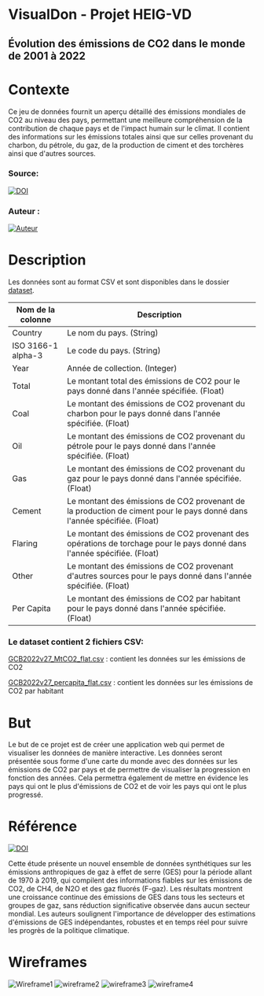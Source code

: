 # VisualDon - Projet HEIG-VD
## Évolution des émissions de CO2 dans le monde de 2001 à 2022
# Contexte
Ce jeu de données fournit un aperçu détaillé des émissions mondiales de CO2 au niveau des pays, permettant une meilleure compréhension de la contribution de chaque pays et de l'impact humain sur le climat. Il contient des informations sur les émissions totales ainsi que sur celles provenant du charbon, du pétrole, du gaz, de la production de ciment et des torchères ainsi que d'autres sources.

### Source: 
[![DOI](https://zenodo.org/badge/DOI/10.5281/zenodo.7215364.svg)](https://doi.org/10.5281/zenodo.7215364)

### Auteur :
[![Auteur](https://img.shields.io/badge/Auteur-Global%20Carbon%20Project-blue)](https://www.globalcarbonproject.org/)
# Description
Les données sont au format CSV et sont disponibles dans le dossier [dataset](dataset).

| Nom de la colonne  | Description                                                                                    |
|--------------------|------------------------------------------------------------------------------------------------|
| Country            | Le nom du pays. (String)                                                                       |
| ISO 3166-1 alpha-3 | Le code du pays. (String)                                                                      |
| Year               | Année de collection. (Integer)                                                                 |
| Total              | Le montant total des émissions de CO2 pour le pays donné dans l'année spécifiée. (Float)                   |
| Coal               | Le montant des émissions de CO2 provenant du charbon pour le pays donné dans l'année spécifiée. (Float)               |
| Oil                | Le montant des émissions de CO2 provenant du pétrole pour le pays donné dans l'année spécifiée. (Float)                |
| Gas                | Le montant des émissions de CO2 provenant du gaz pour le pays donné dans l'année spécifiée. (Float)                |
| Cement             | Le montant des émissions de CO2 provenant de la production de ciment pour le pays donné dans l'année spécifiée. (Float)  |
| Flaring            | Le montant des émissions de CO2 provenant des opérations de torchage pour le pays donné dans l'année spécifiée. (Float) |
| Other              | Le montant des émissions de CO2 provenant d'autres sources pour le pays donné dans l'année spécifiée. (Float)      |
| Per Capita         | Le montant des émissions de CO2 par habitant pour le pays donné dans l'année spécifiée. (Float)              |

### Le dataset contient 2 fichiers CSV:

[GCB2022v27_MtCO2_flat.csv](dataset/GCB2022v27_MtCO2_flat.csv) : contient les données sur les émissions de CO2

[GCB2022v27_percapita_flat.csv](dataset/GCB2022v27_MtCO2_flat.csv) : contient les données sur les émissions de CO2 par habitant

# But
Le but de ce projet est de créer une application web qui permet de visualiser les données de manière interactive.
Les données seront présentée sous forme d'une carte du monde avec des données sur les émissions de CO2 par pays et de permettre de visualiser la progression en fonction des années.
Cela permettra également de mettre en évidence les pays qui ont le plus d'émissions de CO2 et de voir les pays qui ont le plus progressé.

# Référence

[![DOI](https://zenodo.org/badge/DOI/10.5194/essd-13-5213-2021.svg)](http://doi.org/10.5194/essd-13-5213-2021)

Cette étude présente un nouvel ensemble de données synthétiques sur les émissions anthropiques de gaz à effet de serre (GES) pour la période allant de 1970 à 2019, qui compilent des informations fiables sur les émissions de CO2, de CH4, de N2O et des gaz fluorés (F-gaz). Les résultats montrent une croissance continue des émissions de GES dans tous les secteurs et groupes de gaz, sans réduction significative observée dans aucun secteur mondial. Les auteurs soulignent l'importance de développer des estimations d'émissions de GES indépendantes, robustes et en temps réel pour suivre les progrès de la politique climatique.

# Wireframes
![Wireframe1](https://user-images.githubusercontent.com/60432398/225912605-72723a33-2e76-4531-a0a4-b551e31d0658.png)
![wireframe2](https://user-images.githubusercontent.com/60432398/225912011-2556706d-002b-4140-92ec-972d61db84ff.png)
![wireframe3](https://user-images.githubusercontent.com/60432398/225912051-eecfce85-e0e6-4163-8a34-b99246c0742e.png)
![wireframe4](https://user-images.githubusercontent.com/60432398/225912096-108eb151-9a92-4b3e-a304-9e703736383b.png)

